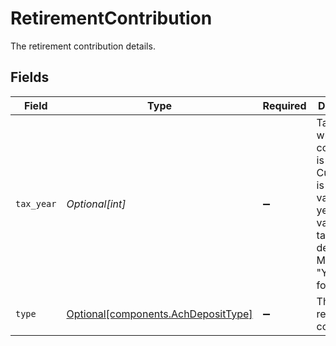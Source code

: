 # RetirementContribution

The retirement contribution details.


## Fields

| Field                                                                                                                                                 | Type                                                                                                                                                  | Required                                                                                                                                              | Description                                                                                                                                           | Example                                                                                                                                               |
| ----------------------------------------------------------------------------------------------------------------------------------------------------- | ----------------------------------------------------------------------------------------------------------------------------------------------------- | ----------------------------------------------------------------------------------------------------------------------------------------------------- | ----------------------------------------------------------------------------------------------------------------------------------------------------- | ----------------------------------------------------------------------------------------------------------------------------------------------------- |
| `tax_year`                                                                                                                                            | *Optional[int]*                                                                                                                                       | :heavy_minus_sign:                                                                                                                                    | Tax year for which the contribution is applied. Current year is always valid; prior year is only valid before tax deadline. Must be in "YYYY" format. | 2024                                                                                                                                                  |
| `type`                                                                                                                                                | [Optional[components.AchDepositType]](../../models/components/achdeposittype.md)                                                                      | :heavy_minus_sign:                                                                                                                                    | The type of retirement contribution.                                                                                                                  | REGULAR                                                                                                                                               |